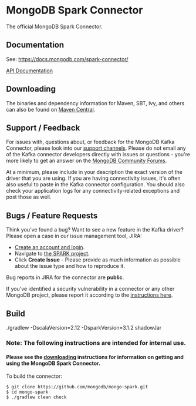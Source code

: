 # MongoDB Spark Connector

The official MongoDB Spark Connector.

## Documentation

See: https://docs.mongodb.com/spark-connector/

[API Documentation](https://www.javadoc.io/doc/org.mongodb.spark/mongo-spark-connector)

## Downloading

The binaries and dependency information for Maven, SBT, Ivy, and others can also be found on
[Maven Central]([https://search.maven.org/#search?q=g:org.mongodb.spark](https://central.sonatype.com/search?q=mongodb%20spark)).

## Support / Feedback

For issues with, questions about, or feedback for the MongoDB Kafka Connector, please look into our
[support channels](http://www.mongodb.org/about/support). Please do not email any of the Kafka connector developers directly with issues or
questions - you're more likely to get an answer on the
[MongoDB Community Forums](https://community.mongodb.com/tags/c/drivers-odms-connectors/7/spark-connector).

At a minimum, please include in your description the exact version of the driver that you are using.  If you are having
connectivity issues, it's often also useful to paste in the Kafka connector configuration. You should also check your application logs for
any connectivity-related exceptions and post those as well.

## Bugs / Feature Requests

Think you’ve found a bug? Want to see a new feature in the Kafka driver? Please open a case in our issue management tool, JIRA:

- [Create an account and login](https://jira.mongodb.org).
- Navigate to [the SPARK project](https://jira.mongodb.org/browse/SPARK).
- Click **Create Issue** - Please provide as much information as possible about the issue type and how to reproduce it.

Bug reports in JIRA for the connector are **public**.

If you’ve identified a security vulnerability in a connector or any other MongoDB project, please report it according to the
[instructions here](https://docs.mongodb.com/manual/tutorial/create-a-vulnerability-report/).


## Build

./gradlew -DscalaVersion=2.12 -DsparkVersion=3.1.2 shadowJar

### Note: The following instructions are intended for internal use.
#### Please see the [downloading](#downloading) instructions for information on getting and using the MongoDB Spark Connector.

To build the connector:

```
$ git clone https://github.com/mongodb/mongo-spark.git
$ cd mongo-spark
$ ./gradlew clean check
```
